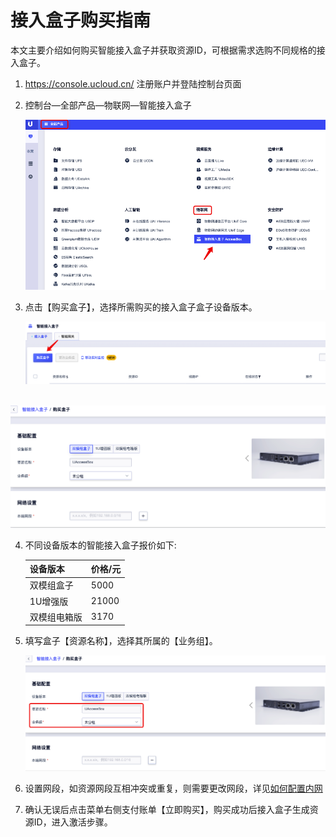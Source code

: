 # 接入盒子购买指南

本文主要介绍如何购买智能接入盒子并获取资源ID，可根据需求选购不同规格的接入盒子。



1. https://console.ucloud.cn/ 注册账户并登陆控制台页面

2. 控制台—全部产品—物联网—智能接入盒子

   ![](../images/图片4.png)

3. 点击【购买盒子】，选择所需购买的接入盒子盒子设备版本。

   ![buy2](../images/buy2.png)

​           ![buy3](../images/buy3.png)

4. 不同设备版本的智能接入盒子报价如下:

   | 设备版本     | 价格/元 |
   | ------------ | ------- |
   | 双模组盒子   | 5000    |
   | 1U增强版     | 21000   |
   | 双模组电箱版 | 3170    |

5. 填写盒子【资源名称】，选择其所属的【业务组】。

   ![buy3](../images/buy4.png)

6. 设置网段，如资源网段互相冲突或重复，则需要更改网段，详见[如何配置内网](/accessgw/guide/LAN)

7. 确认无误后点击菜单右侧支付账单【立即购买】，购买成功后接入盒子生成资源ID，进入激活步骤。

